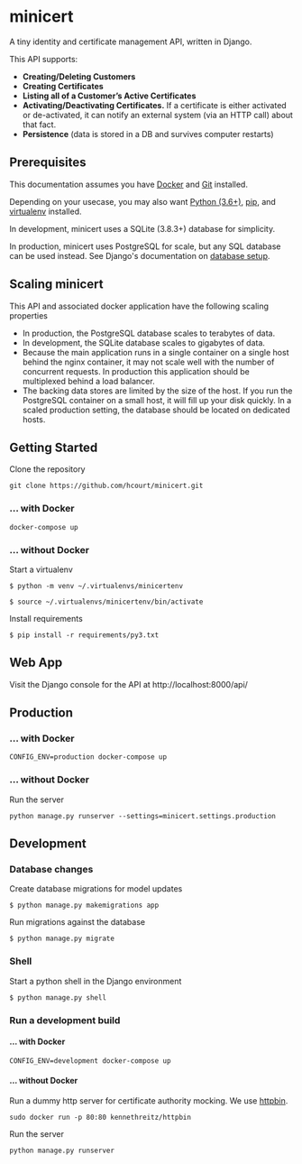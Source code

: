 # minicert

A tiny identity and certificate management API, written in Django.

This API supports:
- **Creating/Deleting Customers**
- **Creating Certificates**
- **Listing all of a Customer’s Active Certificates**
- **Activating/Deactivating Certificates.** If a certificate is either activated
 or de-activated, it can notify an external system (via an HTTP call) about that
 fact.
- **Persistence** (data is stored in a DB and survives computer restarts)

## Prerequisites

This documentation assumes you have
 [Docker](https://www.docker.com/products/docker-desktop) and
 [Git](https://git-scm.com/) installed.
 
Depending on your usecase, you may also want
 [Python (3.6+)](https://www.python.org/downloads/),
 [pip](https://pip.pypa.io/en/stable/installing/),
  and [virtualenv](https://virtualenv.pypa.io/en/latest/)
 installed.

In development, minicert uses a SQLite (3.8.3+) database for simplicity.

In production, minicert uses PostgreSQL for scale, but any
 SQL database can be used instead. See Django's documentation on
 [database setup](https://docs.djangoproject.com/en/2.2/topics/install/#get-your-database-running).

## Scaling minicert

This API and associated docker application have the following scaling properties
- In production, the PostgreSQL database scales to terabytes of data.
- In development, the SQLite database scales to gigabytes of data.
- Because the main application runs in a single container on a single host 
 behind the nginx container, it may not scale well with the number of concurrent
 requests.  In production this application should be multiplexed behind a load
 balancer.
- The backing data stores are limited by the size of the host.  If you run
 the PostgreSQL container on a small host, it will fill up your disk quickly. 
 In a scaled production setting, the database should be located on dedicated 
 hosts.


## Getting Started

Clone the repository
```console
git clone https://github.com/hcourt/minicert.git
```

### ... with Docker
```console
docker-compose up
```

### ... without Docker
Start a virtualenv
```console
$ python -m venv ~/.virtualenvs/minicertenv

$ source ~/.virtualenvs/minicertenv/bin/activate
```

Install requirements
```console
$ pip install -r requirements/py3.txt
```

## Web App
Visit the Django console for the API at http://localhost:8000/api/

## Production
### ... with Docker
```console
CONFIG_ENV=production docker-compose up
```

### ... without Docker
Run the server
```console
python manage.py runserver --settings=minicert.settings.production
```

## Development

### Database changes
Create database migrations for model updates
```console
$ python manage.py makemigrations app
```
Run migrations against the database
```console
$ python manage.py migrate
```

### Shell
Start a python shell in the Django environment
```console
$ python manage.py shell
```

### Run a development build

#### ... with Docker
```console
CONFIG_ENV=development docker-compose up
```


#### ... without Docker
Run a dummy http server for certificate authority mocking.  We use 
[httpbin](httpbin.org).
```console
sudo docker run -p 80:80 kennethreitz/httpbin
```
Run the server
```console
python manage.py runserver
```
